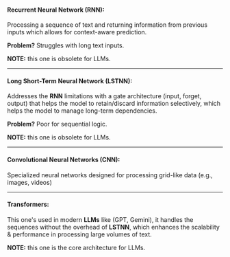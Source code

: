 #### **Recurrent Neural Network (RNN):**

Processing a sequence of text and returning information from previous inputs which allows for context-aware prediction.

**Problem?** Struggles with long text inputs.

**NOTE:** this one is obsolete for LLMs.

---

#### **Long Short-Term Neural Network (LSTNN):**

Addresses the **RNN** limitations with a gate architecture (input, forget, output) that helps the model to retain/discard information selectively, which helps the model to manage long-term dependencies.

**Problem?** Poor for sequential logic.

**NOTE:** this one is obsolete for LLMs.

---

#### **Convolutional Neural Networks (CNN):**

Specialized neural networks designed for processing grid-like data (e.g., images, videos)

---

#### **Transformers:**

This one's used in modern **LLMs** like (GPT, Gemini), it handles the sequences without the overhead of **LSTNN**, which enhances the scalability & performance in processing large volumes of text.

**NOTE:** this one is the core architecture for LLMs.
